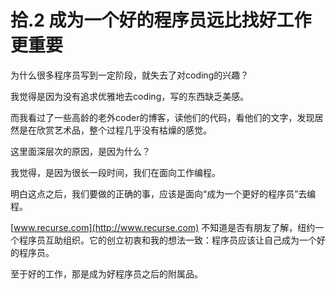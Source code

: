 # 拾.2 成为一个好的程序员远比找好工作更重要

为什么很多程序员写到一定阶段，就失去了对coding的兴趣？

我觉得是因为没有追求优雅地去coding，写的东西缺乏美感。

而我看过了一些高龄的老外coder的博客，读他们的代码，看他们的文字，发现居然是在欣赏艺术品，整个过程几乎没有枯燥的感觉。

这里面深层次的原因，是因为什么？

我觉得，是因为很长一段时间，我们在面向工作编程。

明白这点之后，我们要做的正确的事，应该是面向“成为一个更好的程序员”去编程。

[www.recurse.com](http://www.recurse.com) 不知道是否有朋友了解，纽约一个程序员互助组织。它的创立初衷和我的想法一致：程序员应该让自己成为一个好的程序员。

至于好的工作，那是成为好程序员之后的附属品。

